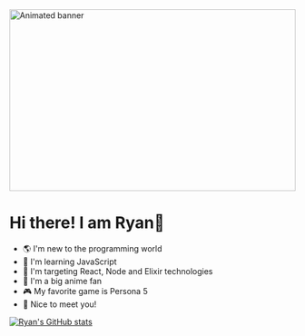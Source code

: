 <img src="https://user-images.githubusercontent.com/93164668/138920363-af84d7f9-91a1-4d63-b5eb-65a977ece833.gif" alt="Animated banner" width="100%" height="320px">

# Hi there! I am Ryan👋

 - 🌎 I'm new to the programming world
 - 📖 I'm learning JavaScript
 - 🎯 I'm targeting React, Node and Elixir technologies
 - 🤩 I'm a big anime fan
 - 🎮 My favorite game is Persona 5
 - 🤝 Nice to meet you!

[![Ryan's GitHub stats](https://github-readme-stats.vercel.app/api?username=ryanvgomes&count_private=true&show_icons=true&theme=tokyonight)](https://github.com/ryanvgomes/github-readme-stats)
